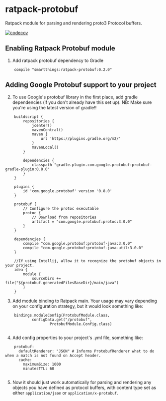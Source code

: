 # ratpack-protobuf
Ratpack module for parsing and rendering proto3 Protocol buffers.

[![codecov](https://codecov.io/gh/SmartThingsOSS/ratpack-protobuf/branch/master/graph/badge.svg)](https://codecov.io/gh/SmartThingsOSS/ratpack-protobuf)

## Enabling Ratpack Protobuf module
1) Add ratpack protobuf dependency to Gradle
```
    compile "smartthings:ratpack-protobuf:0.2.0"

```

## Adding Google Protobuf support to your project
2) To use Google's protobuf library in the first place, add gradle dependencies (if you don't already have this set up).
NB: Make sure you're using the latest version of gradle!!
```
    buildscript {
        repositories {
            jcenter()
            mavenCentral()
            maven {
                url 'https://plugins.gradle.org/m2/'
            }
            mavenLocal()
        }
    
        dependencies {
            classpath "gradle.plugin.com.google.protobuf:protobuf-gradle-plugin:0.8.0"
        }
    }
    
    plugins {
    	id 'com.google.protobuf' version '0.8.0'
    }
    
    protobuf {
        // Configure the protoc executable
        protoc {
            // Download from repositories
            artifact = "com.google.protobuf:protoc:3.0.0"
        }
    }   
    
    dependencies {
        compile "com.google.protobuf:protobuf-java:3.0.0"
        compile "com.google.protobuf:protobuf-java-util:3.0.0"
    }
    
    //If using Intellij, allow it to recognize the protobuf objects in your project.
    idea {
        module {
            sourceDirs += file("${protobuf.generatedFilesBaseDir}/main/java")
        }
    }    

```

3) Add module binding to Ratpack main.  Your usage may vary depending on your configuration strategy, 
but it would look something like:
```
    bindings.moduleConfig(ProtobufModule.class,
            configData.get("/protobuf",
                    ProtobufModule.Config.class)


```

4) Add config properties to your project's .yml file, something like:
```
    protobuf:
      defaultRenderer: "JSON" # Informs ProtobufRenderer what to do when a match is not found on Accept header.
      cache:
        maximumSize: 1000
        minutesTTL: 60
        
```

5) Now it should just work automatically for parsing and rendering any objects you have defined as protocol buffers,
with content type set as either ```application/json``` or ```application/x-protobuf```. 

